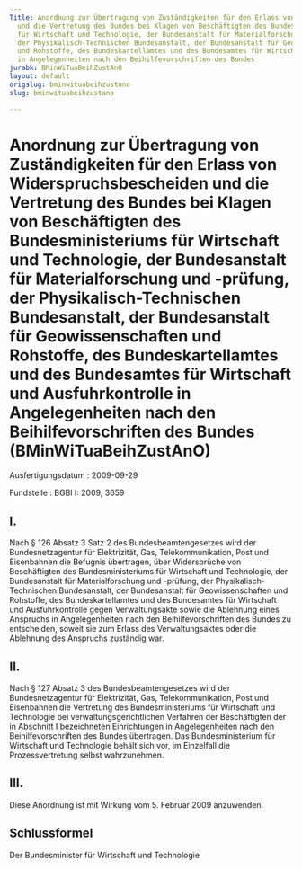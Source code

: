 ```yaml
---
Title: Anordnung zur Übertragung von Zuständigkeiten für den Erlass von Widerspruchsbescheiden
  und die Vertretung des Bundes bei Klagen von Beschäftigten des Bundesministeriums
  für Wirtschaft und Technologie, der Bundesanstalt für Materialforschung und -prüfung,
  der Physikalisch-Technischen Bundesanstalt, der Bundesanstalt für Geowissenschaften
  und Rohstoffe, des Bundeskartellamtes und des Bundesamtes für Wirtschaft und Ausfuhrkontrolle
  in Angelegenheiten nach den Beihilfevorschriften des Bundes
jurabk: BMinWiTuaBeihZustAnO
layout: default
origslug: bminwituabeihzustano
slug: bminwituabeihzustano

---
```


# Anordnung zur Übertragung von Zuständigkeiten für den Erlass von Widerspruchsbescheiden und die Vertretung des Bundes bei Klagen von Beschäftigten des Bundesministeriums für Wirtschaft und Technologie, der Bundesanstalt für Materialforschung und -prüfung, der Physikalisch-Technischen Bundesanstalt, der Bundesanstalt für Geowissenschaften und Rohstoffe, des Bundeskartellamtes und des Bundesamtes für Wirtschaft und Ausfuhrkontrolle in Angelegenheiten nach den Beihilfevorschriften des Bundes (BMinWiTuaBeihZustAnO)

Ausfertigungsdatum
:   2009-09-29

Fundstelle
:   BGBl I: 2009, 3659


## I.

Nach § 126 Absatz 3 Satz 2 des Bundesbeamtengesetzes wird der
Bundesnetzagentur für Elektrizität, Gas, Telekommunikation, Post und
Eisenbahnen die Befugnis übertragen, über Widersprüche von
Beschäftigten des Bundesministeriums für Wirtschaft und Technologie,
der Bundesanstalt für Materialforschung und -prüfung, der
Physikalisch-Technischen Bundesanstalt, der Bundesanstalt für
Geowissenschaften und Rohstoffe, des Bundeskartellamtes und des
Bundesamtes für Wirtschaft und Ausfuhrkontrolle gegen Verwaltungsakte
sowie die Ablehnung eines Anspruchs in Angelegenheiten nach den
Beihilfevorschriften des Bundes zu entscheiden, soweit sie zum Erlass
des Verwaltungsaktes oder die Ablehnung des Anspruchs zuständig war.


## II.

Nach § 127 Absatz 3 des Bundesbeamtengesetzes wird der
Bundesnetzagentur für Elektrizität, Gas, Telekommunikation, Post und
Eisenbahnen die Vertretung des Bundesministeriums für Wirtschaft und
Technologie bei verwaltungsgerichtlichen Verfahren der Beschäftigten
der in Abschnitt I bezeichneten Einrichtungen in Angelegenheiten nach
den Beihilfevorschriften des Bundes übertragen. Das Bundesministerium
für Wirtschaft und Technologie behält sich vor, im Einzelfall die
Prozessvertretung selbst wahrzunehmen.


## III.

Diese Anordnung ist mit Wirkung vom 5. Februar 2009 anzuwenden.


## Schlussformel

Der Bundesminister für Wirtschaft und Technologie

